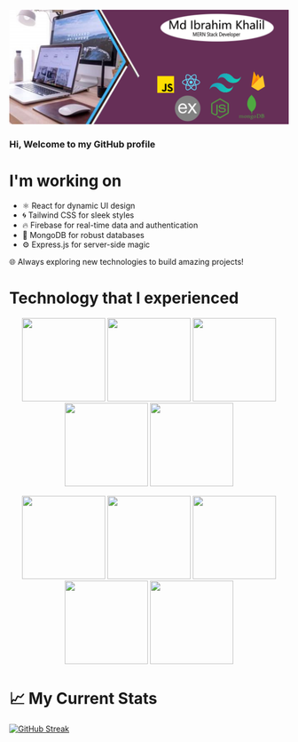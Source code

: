 
[![Cover Image](https://raw.githubusercontent.com/ibrahim-khalil0/ibrahim-khalil0/main/images/ibrahin.jpg)](https://github.com/ibrahim-khalil0)

### Hi, Welcome to my GitHub profile

# I'm working on 
- ⚛️ React for dynamic UI design
- 🌀 Tailwind CSS for sleek styles
- 🔥 Firebase for real-time data and authentication
- 🍃 MongoDB for robust databases
- ⚙️ Express.js for server-side magic

🌐 Always exploring new technologies to build amazing projects!


# Technology that I experienced

<!-- First Row -->
<p align="center">
  <img src="https://img.shields.io/badge/HTML5-E34F26?logo=html5&logoColor=white" width="150" height="150">
<img src="https://img.shields.io/badge/CSS3-1572B6?logo=css3&logoColor=white" width="150" height="150">
<img src="https://img.shields.io/badge/Tailwind%20CSS-38B2AC?logo=tailwind-css&logoColor=white" width="150" height="150">
<img src="https://img.shields.io/badge/Bootstrap-7952B3?logo=bootstrap&logoColor=white" width="150" height="150">
<img src="https://img.shields.io/badge/JavaScript-F7DF1E?logo=javascript&logoColor=black" width="150" height="150">
</p>

<!-- Second Row -->
<p align="center">
<img src="https://img.shields.io/badge/React-61DAFB?logo=react&logoColor=white" width="150" height="150">
<img src="https://img.shields.io/badge/Firebase-FFCA28?logo=firebase&logoColor=black" width="150" height="150">
<img src="https://img.shields.io/badge/Node.js-339933?logo=node.js&logoColor=white" width="150" height="150">
<img src="https://img.shields.io/badge/Express.js-000000?logo=express&logoColor=white" width="150" height="150">
<img src="https://img.shields.io/badge/MongoDB-47A248?logo=mongodb&logoColor=white" width="150" height="150">
</p>

# 📈 My Current Stats

[![GitHub Streak](https://github-readme-streak-stats.herokuapp.com?user=ibrahim-khalil0)](https://git.io/streak-stats)
